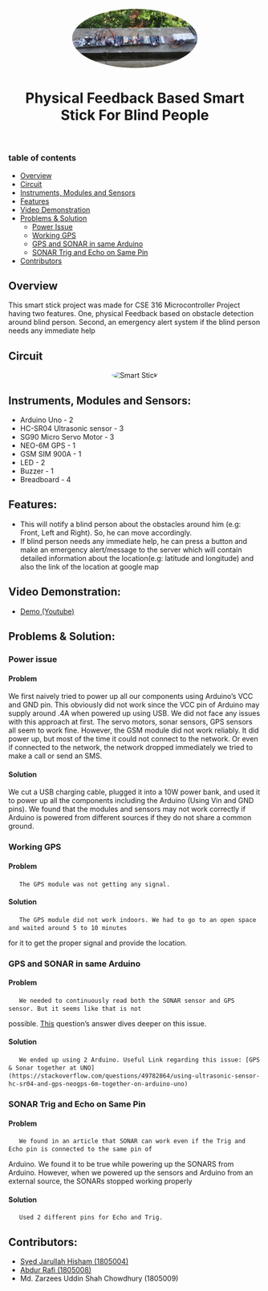 
<p align="center">
 <img width="250px" 
      style="border-radius:50%" src="https://github.com/hishamcse/Physical-Feedback-Based-Smart-Stick-For-Blind-People/blob/master/Final%20Videos/algorithm_1.jpg"  alt="Smart Stick"/>
</p>

<h1 align="center"> Physical Feedback Based Smart Stick For Blind People</h1><br />

### table of contents
   * [Overview](#overview)
   * [Circuit](#configuring-frontend)
   * [Instruments, Modules and Sensors](#tools)
   * [Features](#features)
   * [Video Demonstration](#video-demonstration)
   * [Problems & Solution](#api-reference)
      * [Power Issue](#power)
      * [Working GPS](#gps)
      * [GPS and SONAR in same Arduino](#gps-sonar)
      * [SONAR Trig and Echo on Same Pin](#sonar-trig)
   * [Contributors](#contribute)

## Overview<a name="overview"></a>
   This smart stick project was made for CSE 316 Microcontroller Project having two features. One, physical Feedback based on obstacle detection around blind person. Second, an emergency alert system if the blind person needs any immediate help

## Circuit<a name="configuring-frontend"></a>
   <p align="center">
 <img width="800px" 
      style="border-radius:50%" src="https://github.com/hishamcse/Physical-Feedback-Based-Smart-Stick-For-Blind-People/blob/master/Diagram%20%26%20CKT/Final%20CKT.bmp"       alt="Smart Stick"/>
</p>

## Instruments, Modules and Sensors:<a name="tools"></a>
* Arduino Uno - 2
* HC-SR04 Ultrasonic sensor - 3
* SG90 Micro Servo Motor - 3
* NEO-6M GPS - 1
* GSM SIM 900A - 1
* LED - 2
* Buzzer - 1
* Breadboard - 4

## Features:<a name="features"></a>
* This will notify a blind person about the obstacles around him (e.g: Front, Left and Right). So, he can move accordingly.
* If blind person needs any immediate help, he can press a button and make an emergency alert/message to the server which will contain detailed information about the     location(e.g: latitude and longitude) and also the link of the location at google map
   
## Video Demonstration:<a name="video-demonstration"></a>
   * [Demo (Youtube)](https://youtu.be/FH343aWnILk)

## Problems & Solution:<a name="api-reference"></a>
### Power issue<a name="power"></a>
  #### Problem
  We first naively tried to power up all our components using Arduino’s VCC and GND pin. This obviously
did not work since the VCC pin of Arduino may supply around .4A when powered up using USB. We did
not face any issues with this approach at first. The servo motors, sonar sensors, GPS sensors all seem to
work fine. However, the GSM module did not work reliably. It did power up, but most of the time it could
not connect to the network. Or even if connected to the network, the network dropped immediately we tried
to make a call or send an SMS.
  #### Solution
  We cut a USB charging cable, plugged it into a 10W power bank, and used it to power up all the components
including the Arduino (Using Vin and GND pins). We found that the modules and sensors may not work
correctly if Arduino is powered from different sources if they do not share a common ground.

### Working GPS<a name="gps"></a>
   #### Problem
       The GPS module was not getting any signal.
   #### Solution
       The GPS module did not work indoors. We had to go to an open space and waited around 5 to 10 minutes
for it to get the proper signal and provide the location.

### GPS and SONAR in same Arduino<a name="gps-sonar"></a>
   #### Problem
       We needed to continuously read both the SONAR sensor and GPS sensor. But it seems like that is not
possible. [This](https://stackoverflow.com/questions/49782864/using-ultrasonic-sensor-hc-sr04-and-gps-neogps-6m-together-on-arduino-uno) question’s answer dives deeper on this issue.
   #### Solution
       We ended up using 2 Arduino. Useful Link regarding this issue: [GPS & Sonar together at UNO](https://stackoverflow.com/questions/49782864/using-ultrasonic-sensor-hc-sr04-and-gps-neogps-6m-together-on-arduino-uno)

### SONAR Trig and Echo on Same Pin<a name="sonar-trig"></a>
   #### Problem
       We found in an article that SONAR can work even if the Trig and Echo pin is connected to the same pin of
Arduino. We found it to be true while powering up the SONARS from Arduino. However, when we powered
up the sensors and Arduino from an external source, the SONARs stopped working properly
   #### Solution
       Used 2 different pins for Echo and Trig.
   

## Contributors:<a name="contribute"></a>
   * [Syed Jarullah Hisham (1805004)](https://hishamcse.github.io/)
   * [Abdur Rafi (1805008)](https://github.com/abdur-rafi)
   * Md. Zarzees Uddin Shah Chowdhury (1805009)
     

 
